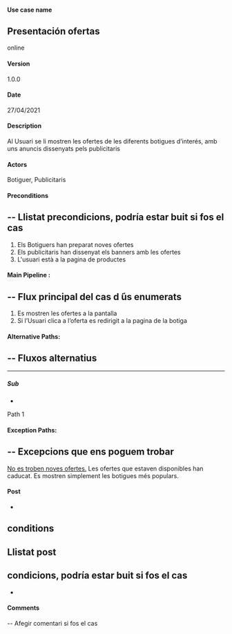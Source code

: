 #### Use case name
Presentación ofertas
-
online
#### Version
1.0.0
#### Date
27/04/2021
#### Description
Al Usuari se li mostren les ofertes de les diferents botigues d’interés, amb uns anuncis dissenyats pels publicitaris
#### Actors
Botiguer, Publicitaris
#### Preconditions
--
Llistat precondicions, podría
estar buit si fos el cas
--
1. Els Botiguers han preparat noves ofertes
2. Els publicitaris han dissenyat els banners amb les ofertes
3. L'usuari està a la pagina de productes
 
 
#### Main Pipeline :
--
Flux principal del cas d ́ús enumerats
--
1. Es mostren les ofertes a la pantalla
2. Si l’Usuari clica a l’oferta es redirigit a la pagina de la botiga
#### Alternative Paths:
--
Fluxos alternatius
--
---
##### Sub
-
Path 1
#### Exception Paths:
--
Excepcions que ens poguem trobar
--
<u>No es troben noves ofertes.</u>
Les ofertes que estaven disponibles han caducat.
Es mostren simplement les botigues més populars.
#### Post
-
conditions
--
Llistat post
-
condicions, podría estar buit si fos el cas
--
-
 
#### Comments
--
Afegir comentari si fos el cas
